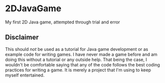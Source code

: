 2DJavaGame
==========

My first 2D Java game, attempted through trial and error 

Disclaimer
-----------
This should *not* be used as a tutorial for Java game development or as example code for writing games.  I have never made a game before and am doing this without a tutorial or any outside help.  That being the case, I wouldn't be comfortable saying that any of the code follows the best coding practices for writing a game. It is merely a project that I'm using to keep myself entertained.
